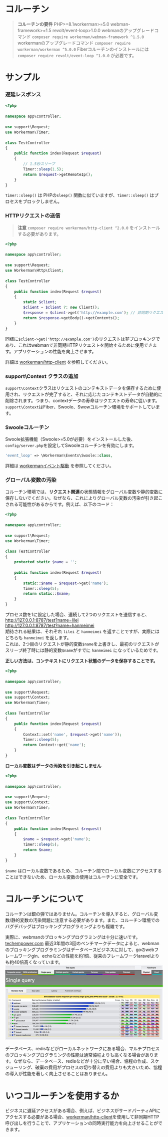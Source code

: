 # コルーチン

> **コルーチンの要件**
> PHP>=8.1workerman>=5.0 webman-framework>=1.5 revolt/event-loop>1.0.0
> webmanのアップグレードコマンド `composer require workerman/webman-framework ^1.5.0`
> workermanのアップグレードコマンド `composer require workerman/workerman ^5.0.0`
> Fiberコルーチンのインストールには `composer require revolt/event-loop ^1.0.0` が必要です。

# サンプル
### 遅延レスポンス

```php
<?php

namespace app\controller;

use support\Request;
use Workerman\Timer;

class TestController
{
    public function index(Request $request)
    {
        // 1.5秒スリープ
        Timer::sleep(1.5);
        return $request->getRemoteIp();
    }
}
```
`Timer::sleep()` は PHPの`sleep()` 関数に似ていますが、`Timer::sleep()` はプロセスをブロックしません。


### HTTPリクエストの送信

> **注意**
> `composer require workerman/http-client ^2.0.0` をインストールする必要があります。

```php
<?php

namespace app\controller;

use support\Request;
use Workerman\Http\Client;

class TestController
{
    public function index(Request $request)
    {
        static $client;
        $client = $client ?: new Client();
        $response = $client->get('http://example.com'); // 非同期リクエストのための同期メソッドの呼び出し
        return $response->getBody()->getContents();
    }
}
```
同様に`$client->get('http://example.com')`のリクエストは非ブロッキングであり、これはwebmanで非同期HTTPリクエストを開始するために使用できます。アプリケーションの性能を向上させます。

詳細は [workerman/http-client](https://www.workerman.net/doc/workerman/components/workerman-http-client.html) を参照してください。

### support\Context クラスの追加

`support\Context`クラスはリクエストのコンテキストデータを保存するために使用され、リクエストが完了すると、それに応じたコンテキストデータが自動的に削除されます。つまり、contextデータの寿命はリクエストの寿命に従います。`support\Context`はFiber、Swoole、Swowコルーチン環境をサポートしています。

### Swooleコルーチン
Swoole拡張機能（Swoole>=5.0が必要）をインストールした後、`config/server.php`を設定してSwooleコルーチンを有効にします。
```php
'event_loop' => \Workerman\Events\Swoole::class,
```
詳細は [workermanイベント駆動](https://www.workerman.net/doc/workerman/appendices/event.html) を参照してください。

### グローバル変数の汚染

コルーチン環境では、**リクエスト関連**の状態情報をグローバル変数や静的変数に保存しないでください。なぜなら、これによりグローバル変数の汚染が引き起こされる可能性があるからです。例えば、以下のコード：

```php
<?php

namespace app\controller;

use support\Request;
use Workerman\Timer;

class TestController
{
    protected static $name = '';

    public function index(Request $request)
    {
        static::$name = $request->get('name');
        Timer::sleep(5);
        return static::$name;
    }
}
```

プロセス数を1に設定した場合、連続して2つのリクエストを送信すると、  
http://127.0.0.1:8787/test?name=lilei  
http://127.0.0.1:8787/test?name=hanmeimei  
期待される結果は、それぞれ `lilei` と `hanmeimei` を返すことですが、実際にはどちらも `hanmeimei` を返します。  
これは、2つ目のリクエストが静的変数`$name`を上書きし、最初のリクエストがスリープ終了時には静的変数`$name`がすでに `hanmeimei` になっているためです。

**正しい方法は、コンテキストにリクエスト状態のデータを保存することです。**
```php
<?php

namespace app\controller;

use support\Request;
use support\Context;
use Workerman\Timer;

class TestController
{
    public function index(Request $request)
    {
        Context::set('name', $request->get('name'));
        Timer::sleep(5);
        return Context::get('name');
    }
}
```

**ローカル変数はデータの汚染を引き起こしません**
```php
<?php

namespace app\controller;

use support\Request;
use support\Context;
use Workerman\Timer;

class TestController
{
    public function index(Request $request)
    {
        $name = $request->get('name');
        Timer::sleep(5);
        return $name;
    }
}
```
`$name` はローカル変数であるため、コルーチン間でローカル変数にアクセスすることはできないため、ローカル変数の使用はコルーチンに安全です。

# コルーチンについて
コルーチンは銀の弾ではありません。コルーチンを導入すると、グローバル変数/静的変数の汚染問題に注意する必要があります。また、コルーチン環境でのバグデバッグはブロッキングプログラミングよりも複雑です。

実際に、webmanのブロッキングプログラミングは十分に速いです。[techempower.com](https://www.techempower.com/benchmarks/#section=data-r21&l=zijnjz-6bj&test=db&f=1ekg-cbcw-2t4w-27wr68-pc0-iv9slc-0-1ekgw-39g-kxs00-o0zk-4fu13d-2x8do8-2) 最近3年間の3回のベンチマークデータによると、webmanのブロッキングプログラミングはデータベースビジネスに対して、goのwebフレームワークgin、echoなどの性能を約1倍、従来のフレームワークlaravelよりも約40倍高くなっています。
![](../../assets/img/benchemarks-go-sw.png?)

データベース、redisなどがローカルネットワークにある場合、マルチプロセスのブロッキングプログラミングの性能は通常協程よりも高くなる場合があります。なぜなら、データベース、redisなどが十分に早い場合、協程の作成、スケジューリング、破棄の費用がプロセスの切り替えの費用よりも大きいため、協程の導入が性能を著しく向上させることはありません。

# いつコルーチンを使用するか
ビジネスに遅延アクセスがある場合、例えば、ビジネスがサードパーティAPIにアクセスする必要がある場合、[workerman/http-client](https://www.workerman.net/doc/workerman/components/workerman-http-client.html)を使用して非同期HTTP呼び出しを行うことで、アプリケーションの同時実行能力を向上させることができます。
